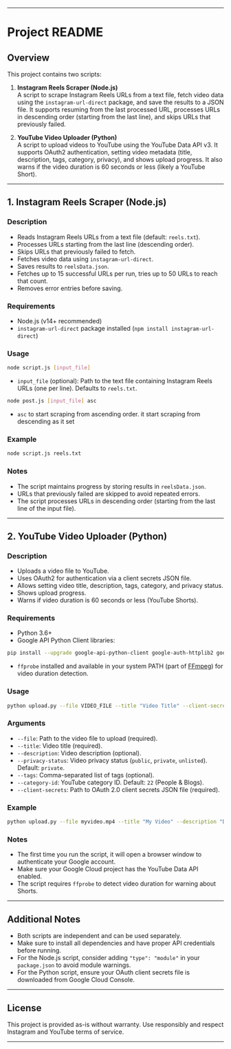 
---

# Project README

## Overview

This project contains two scripts:

1. **Instagram Reels Scraper (Node.js)**  
   A script to scrape Instagram Reels URLs from a text file, fetch video data using the `instagram-url-direct` package, and save the results to a JSON file. It supports resuming from the last processed URL, processes URLs in descending order (starting from the last line), and skips URLs that previously failed.

2. **YouTube Video Uploader (Python)**  
   A script to upload videos to YouTube using the YouTube Data API v3. It supports OAuth2 authentication, setting video metadata (title, description, tags, category, privacy), and shows upload progress. It also warns if the video duration is 60 seconds or less (likely a YouTube Short).

---

## 1. Instagram Reels Scraper (Node.js)

### Description

- Reads Instagram Reels URLs from a text file (default: `reels.txt`).
- Processes URLs starting from the last line (descending order).
- Skips URLs that previously failed to fetch.
- Fetches video data using `instagram-url-direct`.
- Saves results to `reelsData.json`.
- Fetches up to 15 successful URLs per run, tries up to 50 URLs to reach that count.
- Removes error entries before saving.

### Requirements

- Node.js (v14+ recommended)
- `instagram-url-direct` package installed (`npm install instagram-url-direct`)

### Usage

```bash
node script.js [input_file]
```

- `input_file` (optional): Path to the text file containing Instagram Reels URLs (one per line). Defaults to `reels.txt`.

```bash
node post.js [input_file] asc
```

- `asc` to start scraping from ascending order. it start scraping from descending as it set

### Example

```bash
node script.js reels.txt
```

### Notes

- The script maintains progress by storing results in `reelsData.json`.
- URLs that previously failed are skipped to avoid repeated errors.
- The script processes URLs in descending order (starting from the last line of the input file).

---

## 2. YouTube Video Uploader (Python)

### Description

- Uploads a video file to YouTube.
- Uses OAuth2 for authentication via a client secrets JSON file.
- Allows setting video title, description, tags, category, and privacy status.
- Shows upload progress.
- Warns if video duration is 60 seconds or less (YouTube Shorts).

### Requirements

- Python 3.6+
- Google API Python Client libraries:

```bash
pip install --upgrade google-api-python-client google-auth-httplib2 google-auth-oauthlib
```

- `ffprobe` installed and available in your system PATH (part of [FFmpeg](https://ffmpeg.org/)) for video duration detection.

### Usage

```bash
python upload.py --file VIDEO_FILE --title "Video Title" --client-secrets client_secrets.json [options]
```

### Arguments

- `--file`: Path to the video file to upload (required).
- `--title`: Video title (required).
- `--description`: Video description (optional).
- `--privacy-status`: Video privacy status (`public`, `private`, `unlisted`). Default: `private`.
- `--tags`: Comma-separated list of tags (optional).
- `--category-id`: YouTube category ID. Default: `22` (People & Blogs).
- `--client-secrets`: Path to OAuth 2.0 client secrets JSON file (required).

### Example

```bash
python upload.py --file myvideo.mp4 --title "My Video" --description "Description here" --privacy-status public --tags "tag1,tag2" --client-secrets client_secrets.json
```

### Notes

- The first time you run the script, it will open a browser window to authenticate your Google account.
- Make sure your Google Cloud project has the YouTube Data API enabled.
- The script requires `ffprobe` to detect video duration for warning about Shorts.

---

## Additional Notes

- Both scripts are independent and can be used separately.
- Make sure to install all dependencies and have proper API credentials before running.
- For the Node.js script, consider adding `"type": "module"` in your `package.json` to avoid module warnings.
- For the Python script, ensure your OAuth client secrets file is downloaded from Google Cloud Console.

---

## License

This project is provided as-is without warranty. Use responsibly and respect Instagram and YouTube terms of service.

---
